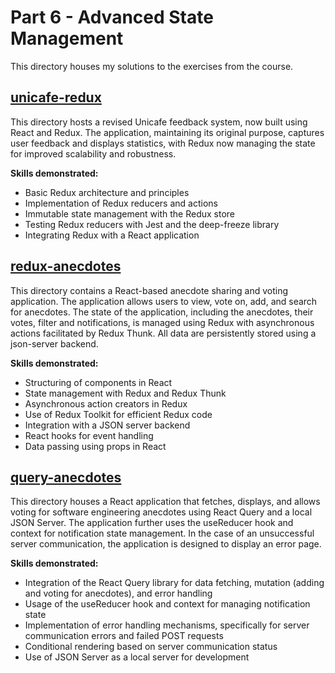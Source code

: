# Part 6 - Advanced State Management

This directory houses my solutions to the exercises from the course.

## [unicafe-redux](https://github.com/amywlchong/full-stack-open/tree/master/part6-advanced-state-management/unicafe-redux)

This directory hosts a revised Unicafe feedback system, now built using React and Redux. The application, maintaining its original purpose, captures user feedback and displays statistics, with Redux now managing the state for improved scalability and robustness.

**Skills demonstrated:**
- Basic Redux architecture and principles
- Implementation of Redux reducers and actions
- Immutable state management with the Redux store
- Testing Redux reducers with Jest and the deep-freeze library
- Integrating Redux with a React application

## [redux-anecdotes](https://github.com/amywlchong/full-stack-open/tree/master/part6-advanced-state-management/redux-anecdotes)

This directory contains a React-based anecdote sharing and voting application. The application allows users to view, vote on, add, and search for anecdotes. The state of the application, including the anecdotes, their votes, filter and notifications, is managed using Redux with asynchronous actions facilitated by Redux Thunk. All data are persistently stored using a json-server backend.

**Skills demonstrated:**
- Structuring of components in React
- State management with Redux and Redux Thunk
- Asynchronous action creators in Redux
- Use of Redux Toolkit for efficient Redux code
- Integration with a JSON server backend
- React hooks for event handling
- Data passing using props in React

## [query-anecdotes](https://github.com/amywlchong/full-stack-open/tree/master/part6-advanced-state-management/query-anecdotes)

This directory houses a React application that fetches, displays, and allows voting for software engineering anecdotes using React Query and a local JSON Server. The application further uses the useReducer hook and context for notification state management. In the case of an unsuccessful server communication, the application is designed to display an error page.

**Skills demonstrated:**
- Integration of the React Query library for data fetching, mutation (adding and voting for anecdotes), and error handling
- Usage of the useReducer hook and context for managing notification state
- Implementation of error handling mechanisms, specifically for server communication errors and failed POST requests
- Conditional rendering based on server communication status
- Use of JSON Server as a local server for development
